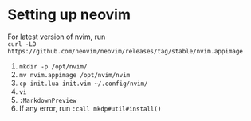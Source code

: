 # Setting up neovim
For latest version of nvim, run  
`curl -LO https://github.com/neovim/neovim/releases/tag/stable/nvim.appimage`  
1. `mkdir -p /opt/nvim/`
2. `mv nvim.appimage /opt/nvim/nvim`
3. `cp init.lua init.vim ~/.config/nvim/`
4. `vi`
5. `:MarkdownPreview`
6. If any error, run `:call mkdp#util#install()`

